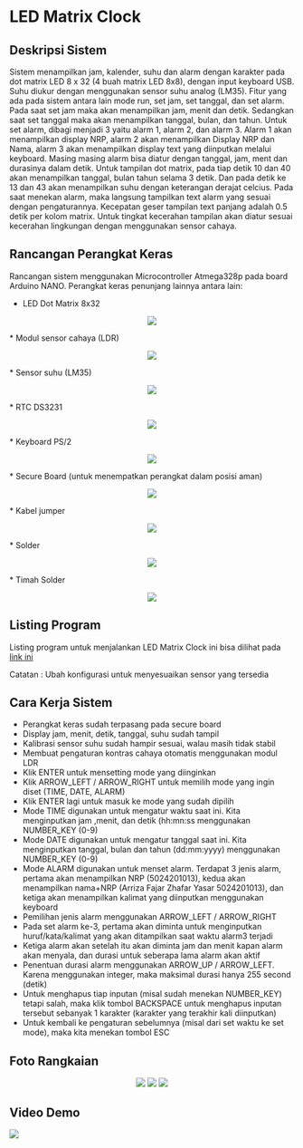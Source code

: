 # LED Matrix Clock

## Deskripsi Sistem
Sistem menampilkan jam, kalender, suhu dan alarm dengan karakter pada dot matrix LED 8 x 32 (4 buah matrix LED 8x8), dengan input keyboard USB. Suhu diukur dengan menggunakan sensor suhu analog (LM35).
Fitur yang ada pada sistem antara lain mode run, set jam, set tanggal, dan set alarm. Pada saat set jam maka akan menampilkan jam, menit dan detik. Sedangkan saat set tanggal maka akan menampilkan tanggal, bulan, dan tahun. Untuk set alarm, dibagi menjadi 3 yaitu alarm 1, alarm 2, dan alarm 3. Alarm 1 akan menampilkan display NRP, alarm 2 akan menampilkan Display NRP dan Nama, alarm 3 akan menampilkan display text yang diinputkan melalui keyboard. Masing masing alarm bisa diatur dengan tanggal, jam, ment dan durasinya dalam detik.
Untuk tampilan dot matrix, pada tiap detik 10 dan 40 akan menampilkan tanggal, bulan tahun selama 3 detik. Dan pada detik ke 13 dan 43 akan menampilkan suhu dengan keterangan derajat celcius. Pada saat menekan alarm, maka langsung tampilkan text alarm yang sesuai dengan pengaturannya. Kecepatan geser tampilan text panjang adalah 0.5 detik per kolom matrix. Untuk tingkat kecerahan tampilan akan diatur sesuai kecerahan lingkungan dengan menggunakan sensor cahaya.

## Rancangan Perangkat Keras
Rancangan sistem menggunakan Microcontroller Atmega328p pada board Arduino NANO. Perangkat keras penunjang lainnya antara lain:
* LED Dot Matrix 8x32
<p align="center">
  <img src="/additional/Matrix8x32.png">
</p>
* Modul sensor cahaya (LDR)
<p align="center">
  <img src="/additional/ldr.png">
</p>
* Sensor suhu (LM35)
<p align="center">
  <img src="/additional/lm35.png">
</p>
* RTC DS3231
<p align="center">
  <img src="/additional/DS3231.png">
</p>
* Keyboard PS/2
<p align="center">
  <img src="/additional/ps2adapter.png">
</p>
* Secure Board (untuk menempatkan perangkat dalam posisi aman)
<p align="center">
  <img src="/additional/pcb.png">
</p>
* Kabel jumper
<p align="center">
  <img src="/additional/kabel.png">
</p>
* Solder
<p align="center">
  <img src="/additional/solder.png">
</p>
* Timah Solder
<p align="center">
  <img src="/additional/timah.png">
</p>

## Listing Program
Listing program untuk menjalankan LED Matrix Clock ini bisa dilihat pada [link ini](ClockMatrix.ino)

Catatan : Ubah konfigurasi untuk menyesuaikan sensor yang tersedia

## Cara Kerja Sistem
* Perangkat keras sudah terpasang pada secure board
* Display jam, menit, detik, tanggal, suhu sudah tampil
* Kalibrasi sensor suhu sudah hampir sesuai, walau masih tidak stabil
* Membuat pengaturan kontras cahaya otomatis menggunakan modul LDR
* Klik ENTER untuk mensetting mode yang diinginkan
* Klik ARROW_LEFT / ARROW_RIGHT untuk memilih mode yang ingin diset (TIME, DATE, ALARM)
* Klik ENTER lagi untuk masuk ke mode yang sudah dipilih
* Mode TIME digunakan untuk mengatur waktu saat ini. Kita menginputkan jam ,menit, dan detik (hh:mn:ss menggunakan NUMBER_KEY (0-9)
* Mode DATE digunakan untuk mengatur tanggal saat ini. Kita menginputkan tanggal, bulan dan tahun (dd:mm:yyyy) menggunakan NUMBER_KEY (0-9)
* Mode ALARM digunakan untuk menset alarm. Terdapat 3 jenis alarm, pertama akan menampilkan NRP (5024201013), kedua akan menampilkan nama+NRP (Arriza Fajar Zhafar Yasar 5024201013), dan ketiga akan menampilkan kalimat yang diinputkan menggunakan keyboard
* Pemilihan jenis alarm menggunakan ARROW_LEFT / ARROW_RIGHT
* Pada set alarm ke-3, pertama akan diminta untuk menginputkan huruf/kata/kalimat yang akan ditampilkan saat waktu alarm3 terjadi
* Ketiga alarm akan setelah itu akan diminta jam dan menit kapan alarm akan menyala, dan durasi untuk seberapa lama alarm akan aktif
* Penentuan durasi alarm menggunakan ARROW_UP / ARROW_LEFT. Karena menggunakan integer, maka maksimal durasi hanya 255 second (detik)
* Untuk menghapus tiap inputan (misal sudah menekan NUMBER_KEY) tetapi salah, maka klik tombol BACKSPACE untuk menghapus inputan tersebut sebanyak 1 karakter (karakter yang terakhir kali diinputkan)
* Untuk kembali ke pengaturan sebelumnya (misal dari set waktu ke set mode), maka kita menekan tombol ESC


## Foto Rangkaian
<p align="center">
  <img src="/additional/image2.jpg">
  <img src="/additional/image1.jpg">
  <img src="/additional/image4.jpg">
</p>

## Video Demo
[<img src="/additional/image2.jpg">](https://github.com/ArrCeus13/LED-Matrix-Clock/assets/101047794/833da340-3838-4bc8-a410-efcce8a3c3e5)

